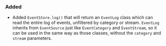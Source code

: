 ### Added

- Added `EventStore.log()` that will return an `EventLog` class which can read the entire log of events, unfiltered by category or stream. `EventLog` inherits from `EventSource` just like `EventCategory` and `EventStream`, so it can be used in the same way as those classes, without the `category` and `stream` parameters.
